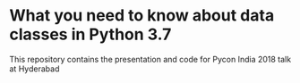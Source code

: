 # What you need to know about data classes in Python 3.7

This repository contains the presentation and code for Pycon India 2018 talk at Hyderabad

